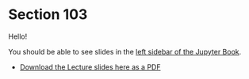# Section 103

Hello!

You should be able to see slides in the [left sidebar of the Jupyter Book](https://ubc-cs.github.io/cpsc330-2024W1).

- [Download the Lecture slides here as a PDF](../../slide_pdfs/103_lec1.pdf)